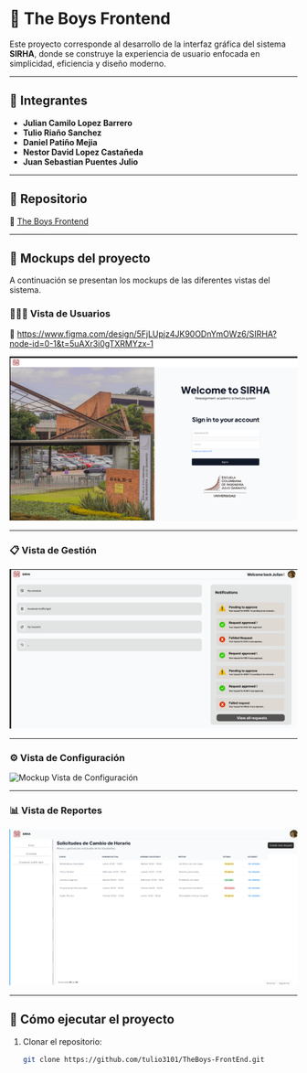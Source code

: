 # 🌟 The Boys Frontend

Este proyecto corresponde al desarrollo de la interfaz gráfica del sistema **SIRHA**, donde se construye la experiencia de usuario enfocada en simplicidad, eficiencia y diseño moderno.

---

## 👥 Integrantes

- **Julian Camilo Lopez Barrero**  
- **Tulio Riaño Sanchez**  
- **Daniel Patiño Mejia**  
- **Nestor David Lopez Castañeda**  
- **Juan Sebastian Puentes Julio**  

---

## 📂 Repositorio

🔗 [The Boys Frontend](#)  

---

## 🎨 Mockups del proyecto

A continuación se presentan los mockups de las diferentes vistas del sistema.  

### 🧑‍🤝‍🧑 Vista de Usuarios  

🔗 https://www.figma.com/design/5FjLUpjz4JK90ODnYmOWz6/SIRHA?node-id=0-1&t=5uAXr3i0gTXRMYzx-1
 
![Mockup Vista de Usuarios](docs/mockups/vista_usuarios.png)

---

### 📋 Vista de Gestión  
![Mockup Vista de Gestión](docs/mockups/vista_gestion.png)

---

### ⚙️ Vista de Configuración  
![Mockup Vista de Configuración](docs/mockups/vista_configuracion.png)

---

### 📊 Vista de Reportes  
![Mockup Vista de Reportes](docs/mockups/vista_reportes.png)

---

## 🚀 Cómo ejecutar el proyecto

1. Clonar el repositorio:
   ```bash
   git clone https://github.com/tulio3101/TheBoys-FrontEnd.git
